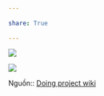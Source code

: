 ---  
share: True  
---  
![](http://wiki.doing-projects.org/images/thumb/9/91/Design_thinking_techniques_that_can_be_used_to_deal_with_the_categories.PNG/450px-Design_thinking_techniques_that_can_be_used_to_deal_with_the_categories.PNG)  
![](http://wiki.doing-projects.org/images/2/2c/Johari_Window.PNG)  
Nguồn:: [Doing project wiki](../../%CE%9E%20Ngu%E1%BB%93n/Doing%20project%20wiki.md)  
